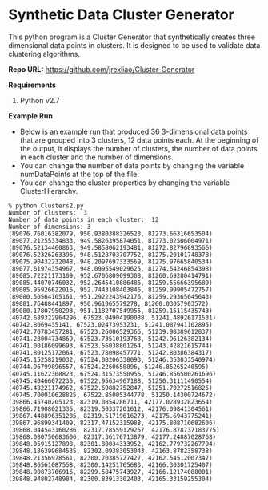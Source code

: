 # Synthetic Data Cluster Generator
This python program is a Cluster Generator that synthetically creates three dimensional data points in clusters. It is designed to be used to validate data clustering algorithms.

**Repo URL:**
https://github.com/jrexliao/Cluster-Generator

**Requirements**
1. Python v2.7

**Example Run**
- Below is an example run that produced 36 3-dimensional data points that are grouped into 3 clusters, 12 data points each. At the beginning of the output, it displays the number of clusters, the number of data points in each cluster and the number of dimensions.
- You can change the number of data points by changing the variable numDataPoints at the top of the file.
- You can change the cluster properties by changing the variable ClusterHierarchy.
```
% python Clusters2.py
Number of clusters:  3
Number of data points in each cluster:  12
Number of dimensions: 3
(89076.76016382079, 950.9380388326523, 81273.66316653504)
(89077.21255334833, 949.5826395874051, 81273.02506004971)
(89076.52134460863, 949.5858062193481, 81272.82796893566)
(89076.52326263396, 948.5128703707752, 81275.20101748378)
(89075.90432232048, 948.2097697333569, 81275.97665840534)
(89077.61974354967, 948.0995549029625, 81274.54246854398)
(89085.72221173109, 952.6706809099308, 81260.69280414791)
(89085.44070746032, 952.2645410886486, 81259.55666395689)
(89085.95926622016, 952.7443108403846, 81259.99905472757)
(89080.50564105161, 951.2922243942176, 81259.29365645643)
(89081.76488441897, 950.961065579278, 81260.03057903572)
(89080.17807950293, 951.1182707549955, 81259.15115435743)
(40742.689322964296, 67523.04904190038, 51241.48926171531)
(40742.8069435141, 67523.02473953231, 51241.087941102895)
(40742.70783457281, 67523.26086529366, 51239.98389612837)
(40741.28004734869, 67523.73510193768, 51242.96126382134)
(40741.00186099693, 67523.56038801264, 51243.42821615744)
(40741.80125172064, 67523.78098457771, 51242.80386384317)
(40745.15258219032, 67524.08206338093, 51246.353033540974)
(40744.96799896557, 67524.2260658896, 51246.85265240595)
(40745.11622308823, 67524.31573550956, 51246.856500261696)
(40745.40466072235, 67522.95634967188, 51250.31111490554)
(40745.48221174962, 67522.69882752847, 51251.70272516825)
(40745.700010628825, 67522.85005344778, 51250.14300724672)
(39866.45740205123, 82319.0854286711, 42177.028932823654)
(39866.71908021335, 82319.50337201612, 42176.09841304561)
(39867.448896351205, 82319.51719616273, 42175.6943775241)
(39867.96899341409, 82317.47152315988, 42175.808710682606)
(39868.044543160286, 82317.78559129257, 42176.878737183775)
(39868.080750683606, 82317.36176713879, 42177.24887028768)
(39848.05915127898, 82301.80034333952, 42162.779732267794)
(39848.186399684535, 82302.09383053043, 42163.8782358738)
(39848.21356978561, 82300.70385727427, 42162.54512007347)
(39848.86561087558, 82300.14251765683, 42166.30301725407)
(39848.90873706916, 82299.58475743927, 42166.12174088001)
(39848.94802748984, 82300.83913302403, 42165.33159255304)
```
